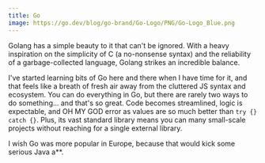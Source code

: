 ```yaml
---
title: Go
image: https://go.dev/blog/go-brand/Go-Logo/PNG/Go-Logo_Blue.png
---
```


Golang has a simple beauty to it that can't be ignored. With a heavy inspiration on the simplicity of C (a no-nonsense syntax) and the reliability of a garbage-collected language, Golang strikes an incredible balance.

I've started learning bits of Go here and there when I have time for it, and that feels like a breath of fresh air away from the cluttered JS syntax and ecosystem. You can do everything in Go, but there are rarely two ways to do something... and that's so great. Code becomes streamlined, logic is expectable, and OH MY GOD error as values are so much better than `try {} catch {}`. Plus, its vast standard library means you can many small-scale projects without reaching for a single external library.

I wish Go was more popular in Europe, because that would kick some serious Java a**.